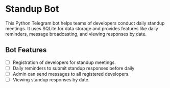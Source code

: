 # Standup Bot

This Python Telegram bot helps teams of developers conduct daily standup meetings. It uses SQLite for data storage and provides features like daily reminders, message broadcasting, and viewing responses by date.

## Bot Features

-[ ] Registration of developers for standup meetings.
-[ ] Daily reminders to submit standup responses before daily
-[ ] Admin can send messages to all registered developers.
-[ ] Viewing standup responses by date.